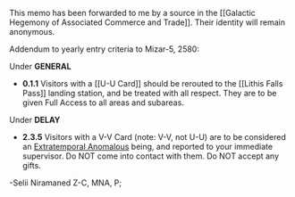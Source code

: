 This memo has been forwarded to me by a source in the [[Galactic Hegemony of Associated Commerce and Trade]]. Their identity will remain anonymous.

Addendum to yearly entry criteria to Mizar-5, 2580:

Under **GENERAL**  
   - **0.1.1** Visitors with a [[U-U Card]] should be rerouted to the [[Lithis Falls Pass]] landing station, and be treated with all respect. They are to be given Full Access to all areas and subareas.

Under **DELAY**  
   - **2.3.5** Visitors with a V-V Card (note: V-V, not U-U) are to be considered an [Extratemporal Anomalous](https://lexicon.za3k.com/index.php/Extratemporal%20Anomalies) being, and reported to your immediate supervisor. Do NOT come into contact with them. Do NOT accept any gifts.

-Selii Niramaned Z-C, MNA, P;

